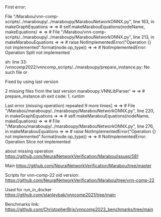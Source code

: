 First error:

 File "/Marabou/vnn-comp-scripts/../maraboupy/../maraboupy/MarabouNetworkONNX.py", line 163, in makeGraphEquations
 => => #     self.makeMarabouEquations(nodeName, makeEquations)
 => => #   File "/Marabou/vnn-comp-scripts/../maraboupy/../maraboupy/MarabouNetworkONNX.py", line 213, in makeMarabouEquations
 => => #     raise NotImplementedError("Operation {} not implemented".format(node.op_type))
 => => # NotImplementedError: Operation Split not implemented
 
 sh: line 33: /vnncomp2022/vnncomp_scripts/../maraboupy/prepare_instance.py: No such file or 

Fixed by using last version

2 missing files from the last version
 maraboupy.VNNLibParser'
 => => # prepare_instance.sh exit code: 1, runtim
 
 
Last error (missing operation) 
 repeated 9 more times]
 => => #   File "/Marabou/maraboupy/../maraboupy/MarabouNetworkONNX.py", line 220, in makeGraphEquations
 => => #     self.makeMarabouEquations(nodeName, makeEquations)
 => => #   File "/Marabou/maraboupy/../maraboupy/MarabouNetworkONNX.py", line 276, in makeMarabouEquations
 => => #     raise NotImplementedError("Operation {} not implemented".format(node.op_type))
 => => # NotImplementedError: Operation Slice not implemented
 
about missing operation
 https://github.com/NeuralNetworkVerification/Marabou/issues/581
 
 
Main
https://github.com/NeuralNetworkVerification/Marabou/tree/master

Scripts for vnn-comp-22 old version:
https://github.com/NeuralNetworkVerification/Marabou/tree/vnn-comp-22

Used for run_in_docker
https://github.com/stanleybak/vnncomp2021/tree/main

Benchmarks link:
https://github.com/ChristopherBrix/vnncomp2023_benchmarks/tree/main